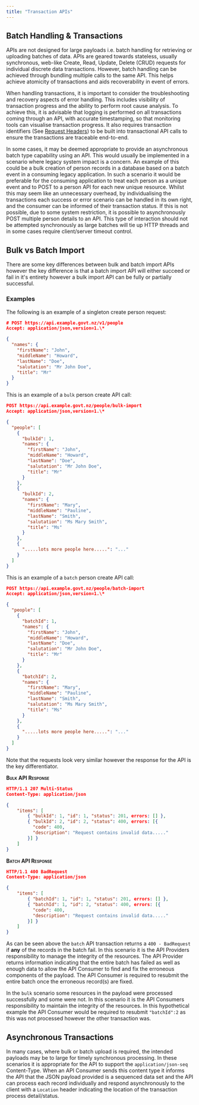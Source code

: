 ```yaml
---
title: "Transaction APIs"
---
```




## Batch Handling & Transactions

APIs are not designed for large payloads i.e. batch handling for
retrieving or uploading batches of data. APIs are geared towards
stateless, usually synchronous, web-like Create, Read, Update, Delete (CRUD) requests for individual
discrete data transactions. However, batch handling can be achieved
through bundling multiple calls to the same API. This helps achieve
atomicity of transactions and aids recoverability in event of errors.

When handling transactions, it is important to consider the
troubleshooting and recovery aspects of error handling. This includes
visibility of transaction progress and the ability to perform root cause
analysis. To achieve this, it is advisable that logging is performed on
all transactions coming through an API, with accurate timestamping, so
that monitoring tools can visualise transaction progress. It also
requires transaction identifiers (See [Request
Headers](./Headers#request-header-detail)) to be built into transactional API calls to ensure the transactions are traceable end-to-end.

In some cases, it may be deemed appropriate to provide an asynchronous
batch type capability using an API. This would usually be implemented in
a scenario where legacy system impact is a concern. An example of this
could be a bulk creation of person records in a database based on a
batch event in a consuming legacy application. In such a scenario it
would be preferable for the consuming application to treat each person
as a unique event and to POST to a person API for each new unique
resource. Whilst this may seem like an unnecessary overhead, by
individualising the transactions each success or error scenario can be
handled in its own right, and the consumer can be informed of their
transaction status. If this is not possible, due to some system
restriction, it is possible to asynchronously POST multiple person
details to an API. This type of interaction should not be attempted
synchronously as large batches will tie up HTTP threads and in some
cases require client/server timeout control.

## Bulk vs Batch Import

There are some key differences between bulk and batch import APIs however the key difference is that a batch import API will either succeed or fail in it's entirety however a bulk import API can be fully or partially successful.

### Examples

The following is an example of a singleton create person request:

```json
# POST https://api.example.govt.nz/v1/people
Accept: application/json,version=1.\*

{
  "names": {
    "firstName": "John",
    "middleName": "Howard",
    "lastName": "Doe",
    "salutation": "Mr John Doe",
    "title": "Mr"
  }
}
```

This is an example of a `bulk` person create API call:

```json
POST https://api.example.govt.nz/people/bulk-import
Accept: application/json,version=1.\*

{
  "people": [
    {
      "bulkId": 1,
      "names": {
        "firstName": "John",
        "middleName": "Howard",
        "lastName": "Doe",
        "salutation": "Mr John Doe",
        "title": "Mr"
      }
    },
    {
      "bulkId": 2,
      "names": {
        "firstName": "Mary",
        "middleName": "Pauline",
        "lastName": "Smith",
        "salutation": "Ms Mary Smith",
        "title": "Ms"
      }
    },
    {
      ".....lots more people here.....": "..."
    }
  ]
}
```

This is an example of a `batch` person create API call:

```json
POST https://api.example.govt.nz/people/batch-import
Accept: application/json,version=1.\*

{
  "people": [
    {
      "batchId": 1,
      "names": {
        "firstName": "John",
        "middleName": "Howard",
        "lastName": "Doe",
        "salutation": "Mr John Doe",
        "title": "Mr"
      }
    },
    {
      "batchId": 2,
      "names": {
        "firstName": "Mary",
        "middleName": "Pauline",
        "lastName": "Smith",
        "salutation": "Ms Mary Smith",
        "title": "Ms"
      }
    },
    {
      ".....lots more people here.....": "..."
    }
  ]
}
```

Note that the requests look very similar however the response for the API is the key differentiator.

**<span class="smallcaps">Bulk API Response</span>**

```json
HTTP/1.1 207 Multi-Status
Content-Type: application/json

{
    "items": [
        { "bulkId": 1, "id": 1, "status": 201, errors: [] },
        { "bulkId": 2, "id": 2, "status": 400, errors: [{
          "code": 400,
          "description": "Request contains invalid data....."
        }] }
    ]
}

```

**<span class="smallcaps">Batch API Response</span>**

```json
HTTP/1.1 400 BadRequest
Content-Type: application/json

{
    "items": [
        { "batchId": 1, "id": 1, "status": 201, errors: [] },
        { "batchId": 1, "id": 2, "status": 400, errors: [{
          "code": 400,
          "description": "Request contains invalid data....."
        }] }
    ]
}
```

As can be seen above the `batch` API transaction returns a `400 - BadRequest` if **any** of the records in the batch fail. In this scenario it is the API Providers responsibility to manage the integrity of the resources. The API Provider returns information indicating that the entire batch has failed as well as enough data to allow the API Consumer to find and fix the erroneous components of the payload. The API Consumer is required to resubmit the entire batch once the erroneous record(s) are fixed.

In the `bulk` scenario some resources in the payload were processed successfully and some were not. In this scenario it is the API Consumers responsibility to maintain the integrity of the resources. In this hypothetical example the API Consumer would be required to resubmit `"batchId":2` as this was not processed however the other transaction was.

## Asynchronous Transactions

In many cases, where bulk or batch upload is required, the intended payloads may be to large for timely synchronous processing. In these scenarios it is appropriate for the API to support the `application/json-seq` Content-Type. When an API Consumer sends this content type it informs the API that the JSON payload provided is a sequenced data set and the API can process each record individually and respond asynchronously to the client with a `Location` header indicating the location of the transaction process detail/status.
